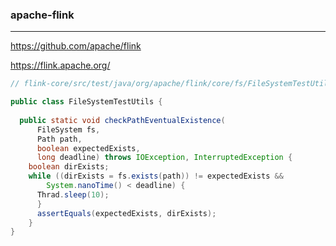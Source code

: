 ### apache-flink
---
https://github.com/apache/flink

https://flink.apache.org/

```java
// flink-core/src/test/java/org/apache/flink/core/fs/FileSystemTestUtils.java

public class FileSystemTestUtils {
  
  public static void checkPathEventualExistence(
      FileSystem fs,
      Path path,
      boolean expectedExists,
      long deadline) throws IOException, InterruptedException {
    boolean dirExists;
    while ((dirExists = fs.exists(path)) != expectedExists &&
        System.nanoTime() < deadline) {
      Thrad.sleep(10);
      }
      assertEquals(expectedExists, dirExists);
    }
}

```

```
```

```
```


